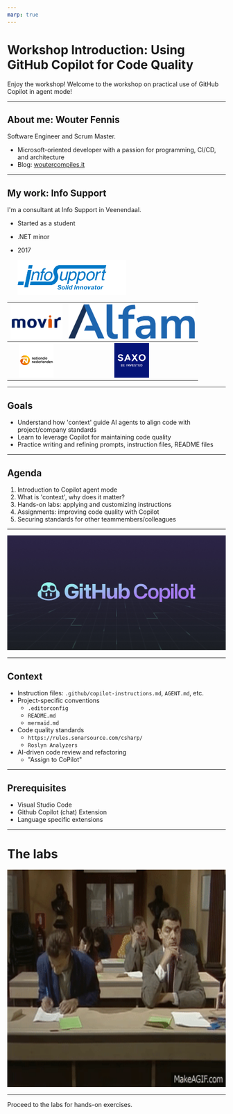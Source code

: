 ```yaml
---
marp: true
---
```


# Workshop Introduction: Using GitHub Copilot for Code Quality

Enjoy the workshop!
Welcome to the workshop on practical use of GitHub Copilot in agent mode!

---

## About me: Wouter Fennis

Software Engineer and Scrum Master.

- Microsoft-oriented developer with a passion for programming,
CI/CD, and architecture
- Blog: [woutercompiles.it](https://www.woutercompiles.it)

---

## My work: Info Support

I'm a consultant at Info Support in Veenendaal.

- Started as a student
- .NET minor
- 2017

  <img src="./images/info%20support.webp" alt="Info Support" height="80">

|   <img src="./images/movir.webp" alt="Movir" height="80"> |   <img src="./images/alfam.png" alt="Alfam" height="80"> |
|:---:|:---:|
|   <img src="./images/nn.png" alt="NN" height="80"> |   <img src="./images/saxo.png" alt="Saxo" height="80"> |

---

## Goals

- Understand how 'context' guide AI agents to align code with project/company standards
- Learn to leverage Copilot for maintaining code quality
- Practice writing and refining prompts, instruction files, README files

---

## Agenda

1. Introduction to Copilot agent mode
2. What is 'context', why does it matter?
3. Hands-on labs: applying and customizing instructions
4. Assignments: improving code quality with Copilot
5. Securing standards for other teammembers/colleagues

---

![GitHub Copilot](./images/copilot.webp)

---

## Context

- Instruction files: `.github/copilot-instructions.md`, `AGENT.md`, etc.
- Project-specific conventions
  - `.editorconfig`
  - `README.md`
  - `mermaid.md`
- Code quality standards
  - `https://rules.sonarsource.com/csharp/`
  - `Roslyn Analyzers`
- AI-driven code review and refactoring
  - "Assign to CoPilot"

---

## Prerequisites

- Visual Studio Code
- Github Copilot (chat) Extension
- Language specific extensions

---
# The labs

<img src="./images/help.gif" alt="Saxo" height="500">

---

Proceed to the labs for hands-on exercises.